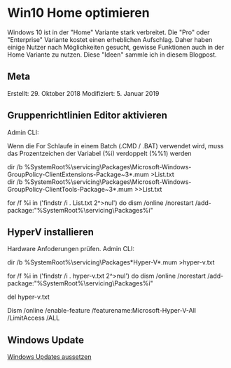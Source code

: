 # Win10 Home optimieren

Windows 10 ist in der "Home" Variante stark verbreitet. Die "Pro" oder "Enterprise" Variante kostet einen erheblichen Aufschlag. Daher haben einige Nutzer nach Möglichkeiten gesucht, gewisse Funktionen auch in der Home Variante zu nutzen. Diese "Ideen" sammle ich in diesem Blogpost.  

## Meta

Erstellt:		29. Oktober 2018
Modifiziert:	5. Januar 2019


## Gruppenrichtlinien Editor aktivieren

Admin CLI:  

Wenn die For Schlaufe in einem Batch (.CMD / .BAT) verwendet wird, muss das Prozentzeichen der Variabel (%i) verdoppelt (%%1) werden

dir /b %SystemRoot%\servicing\Packages\Microsoft-Windows-GroupPolicy-ClientExtensions-Package~3*.mum >List.txt  
dir /b %SystemRoot%\servicing\Packages\Microsoft-Windows-GroupPolicy-ClientTools-Package~3*.mum >>List.txt  
  
for /f %i in ('findstr /i . List.txt 2^>nul') do dism /online /norestart /add-package:"%SystemRoot%\servicing\Packages\%i"  

## HyperV installieren

Hardware Anfoderungen prüfen. Admin CLI:  
  
dir /b %SystemRoot%\servicing\Packages\*Hyper-V*.mum >hyper-v.txt  
  
for /f %i in ('findstr /i . hyper-v.txt 2^>nul') do dism /online /norestart /add-package:"%SystemRoot%\servicing\Packages\%i"  
  
del hyper-v.txt  
  
Dism /online /enable-feature /featurename:Microsoft-Hyper-V-All /LimitAccess /ALL  

## Windows Update

[Windows Updates aussetzen](https://windowsunited.de/windows-10-updates-aussetzen/)

